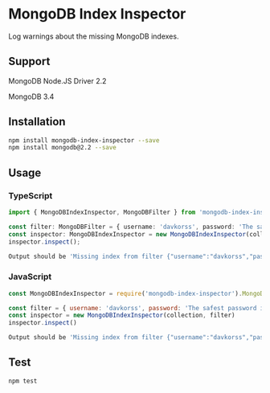 # MongoDB Index Inspector

Log warnings about the missing MongoDB indexes.

## Support

MongoDB Node.JS Driver 2.2

MongoDB 3.4

## Installation

```sh
npm install mongodb-index-inspector --save
npm install mongodb@2.2 --save
```

## Usage

### TypeScript

```typescript
import { MongoDBIndexInspector, MongoDBFilter } from 'mongodb-index-inspector';

const filter: MongoDBFilter = { username: 'davkorss', password: 'The safest password in the world :3' };
const inspector: MongoDBIndexInspector = new MongoDBIndexInspector(collection, filter);
inspector.inspect();
```
```sh
Output should be 'Missing index from filter {"username":"davkorss","password":"The safest password in the world :3"}'
```

### JavaScript

```javascript
const MongoDBIndexInspector = require('mongodb-index-inspector').MongoDBIndexInspector

const filter = { username: 'davkorss', password: 'The safest password in the world :3' }
const inspector = new MongoDBIndexInspector(collection, filter)
inspector.inspect()
```
```sh
Output should be 'Missing index from filter {"username":"davkorss","password":"The safest password in the world :3"}'
```

## Test 
```sh
npm test
```
